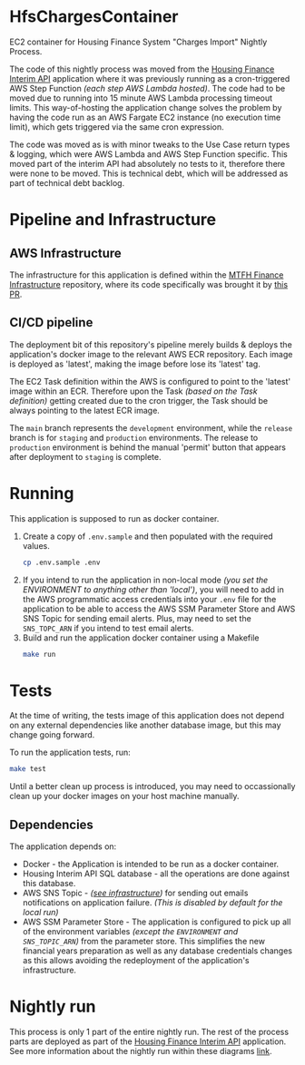 # HfsChargesContainer
EC2 container for Housing Finance System "Charges Import" Nightly Process.

The code of this nightly process was moved from the [Housing Finance Interim API](<https://github.com/LBHackney-IT/housing-finance-interim-api/> "Code repository link") application where it was previously running as a cron-triggered AWS Step Function _(each step AWS Lambda hosted)_. The code had to be moved due to running into 15 minute AWS Lambda processing timeout limits. This way-of-hosting the application change solves the problem by having the code run as an AWS Fargate EC2 instance (no execution time limit), which gets triggered via the same cron expression.

The code was moved as is with minor tweaks to the Use Case return types & logging, which were AWS Lambda and AWS Step Function specific. This moved part of the interim API had absolutely no tests to it, therefore there were none to be moved. This is technical debt, which will be addressed as part of technical debt backlog.

# Pipeline and Infrastructure
## AWS Infrastructure
The infrastructure for this application is defined within the [MTFH Finance Infrastructure](<https://github.com/LBHackney-IT/mtfh-finance-infrastructure> "Code respository link") repository, where its code specifically was brought it by [this PR](https://github.com/LBHackney-IT/mtfh-finance-infrastructure/pull/19).


## CI/CD pipeline
The deployment bit of this repository's pipeline merely builds & deploys the application's docker image to the relevant AWS ECR repository. Each image is deployed as 'latest', making the image before lose its 'latest' tag.

The EC2 Task definition within the AWS is configured to point to the 'latest' image within an ECR. Therefore upon the Task _(based on the Task definition)_ getting created due to the cron trigger, the Task should be always pointing to the latest ECR image.

The `main` branch represents the `development` environment, while the `release` branch is for `staging` and `production` environments. The release to `production` environment is behind the manual 'permit' button that appears after deployment to `staging` is complete.

# Running
This application is supposed to run as docker container.
1. Create a copy of `.env.sample` and then populated with the required values.
    ``` sh
    cp .env.sample .env
    ```
2. If you intend to run the application in non-local mode _(you set the ENVIRONMENT to anything other than 'local')_, you will need to add in the AWS programmatic access credentials into your `.env` file for the application to be able to access the AWS SSM Parameter Store and AWS SNS Topic for sending email alerts. Plus, may need to set the `SNS_TOPC_ARN` if you intend to test email alerts.
2. Build and run the application docker container using a Makefile
    ``` sh
    make run
    ```

# Tests
At the time of writing, the tests image of this application does not depend on any external dependencies like another database image, but this may change going forward.

To run the application tests, run:
``` sh
make test
```

Until a better clean up process is introduced, you may need to occassionally clean up your docker images on your host machine manually.

## Dependencies
The application depends on:
* Docker - the Application is intended to be run as a docker container.
* Housing Interim API SQL database - all the operations are done against this database.
* AWS SNS Topic - _([see infrastructure](<https://github.com/LBHackney-IT/mtfh-finance-infrastructure> "Code respository link"))_ for sending out emails notifications on application failure. _(This is disabled by default for the local run)_
* AWS SSM Parameter Store - The application is configured to pick up all of the environment variables _(except the `ENVIRONMENT` and `SNS_TOPIC_ARN`)_ from the parameter store. This simplifies the new financial years preparation as well as any database credentials changes as this allows avoiding the redeployment of the application's infrastructure. 

# Nightly run
This process is only 1 part of the entire nightly run. The rest of the process parts are deployed as part of the [Housing Finance Interim API](<https://github.com/LBHackney-IT/housing-finance-interim-api/> "Code repository link") application. See more information about the nightly run within these diagrams [link](https://drive.google.com/drive/u/0/folders/17ht3pLvOmC3WTMxSagid_MnubMTsSiI1).
